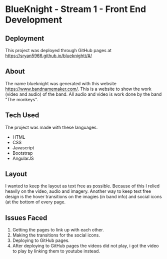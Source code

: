 # BlueKnight - Stream 1 - Front End Development

## Deployment

This project was deployed through GitHub pages at https://sryan5966.github.io/blueknightt/#/

## About 

The name blueknight was generated with this website https://www.bandnamemaker.com/. This is a website to show the work (video and audio) of the band. All audio and video is work done by the band "The monkeys". 

## Tech Used

The project was made with these languages.

- HTML
- CSS
- Javascript
- Bootstrap
- AngularJS

## Layout

I wanted to keep the layout as text free as possible. Because of this I relied heavily on the video, audio and imagery. Another way to keep text free design is the hover transitions on the imagies (in band info) and social icons (at the bottom of every page. 

## Issues Faced

1. Getting the pages to link up with each other.
2. Making the transitions for the social icons.
3. Deploying to GitHub pages. 
4. After deploying to GitHub pages the videos did not play, i got the video to play by linking them to youtube instead. 

